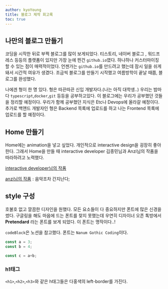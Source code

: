 ```yaml
---
author: kyoYoung
title: 블로그 제작 회고록
toc: true
---
```



## 나만의 블로그 만들기

코딩을 시작한 뒤로 부쩍 블로그를 많이 보게되었다. 티스토리, 네이버 블로그 , 워드프레스 등등의 플랫폼이 있지만 가장 눈에 띈건 `github.io`였다.  하나하나  커스터마이징 할 수 있는 점이 매력적이었다. 언젠가는 `github.io`를 만드려고 했는데 
잠시 일을 쉬게 돼서 시간적 여유가 생겼다. 조금씩 블로그를 만들기 시작했고 여름방학이 끝날 때쯤, 블로그를 완성했다.   

나에겐 형이 한 명 있다. 형은 따끈따끈 신입 개발자다.(나는 아직 대학생..) 
우리는 밤마다 `typescript`,`docker`,`git` 등등을 공부하고있다. 이 블로그에는 우리가 공부했던 것들을 정리할 예정이다. 우리가 함께 공부했던 지식은 Etc나 Devops에 올라갈 예정이다. 추가로 백앤드 개발자인 형은 Backend 목록에 업로드를 하고 나는 Frontend 목록에 업로드를 할 예정이다. 


## Home 만들기 
Home에는 animation을 넣고 싶었다. 개인적으로 interactive design을 굉장히 좋아한다. 그래서 Home을 만들 때 interactive developer 김종민님과 Anzi님의 작품을 따라하려고 노력했다. 

[interactive developer님의 작품](https://www.youtube.com/watch?v=LLfhY4eVwDY)

[anzi님의 작품](https://lp.anzi.kr/?page=about) : 음악조차 간지난다;


## style 구성
 호불호 없고 깔끔한 디자인을 원했다. 모든 요소들이 다 중요하지만 폰트에 많은 신경을 썼다. 구글링을 해도 마음에 드는 폰트를 찾지 못했는데 우연히 디자이너 오픈 톡방에서 **Pretendard** 라는 폰트를 보게 되었다. 이 폰트는 명작이다..!    

`codeBlock`은 노션을 참고했다. 폰트는 `Nanum Gothic Coding`이다.


```js
const a = 3;
const b = 4;

const c = a+b;
```

### h1태그
`<h1>`,`<h2>`,`<h3>`와 같은 h태그들은 다홍색의 left-border를 가진다.   



